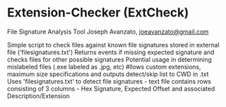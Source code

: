 # Extension-Checker (ExtCheck)
File Signature Analysis Tool
Joseph Avanzato, joeavanzato@gmail.com

Simple script to check files against known file signatures stored in external file ('filesignatures.txt')
Returns events if missing expected signature and checks files for other possible signatures
Potential usage in determining mislabeled files (.exe labeled as .jpg, etc)
#llows custom extensions, maximum size specifications and outputs detect/skip list to CWD in .txt
Uses 'filesignatures.txt' to detect file signatures - text file contains rows consisting of 3 columns - Hex Signature, Expected Offset and associated Description/Extension

